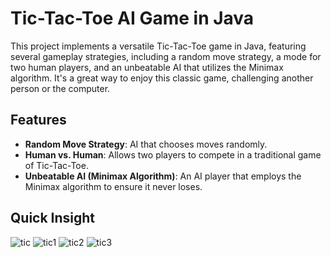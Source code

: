 # Tic-Tac-Toe AI Game in Java

This project implements a versatile Tic-Tac-Toe game in Java, featuring several gameplay strategies, including a random move strategy, a mode for two human players, and an unbeatable AI that utilizes the Minimax algorithm. It's a great way to enjoy this classic game, challenging another person or the computer.

## Features

- **Random Move Strategy**: AI that chooses moves randomly.
- **Human vs. Human**: Allows two players to compete in a traditional game of Tic-Tac-Toe.
- **Unbeatable AI (Minimax Algorithm)**: An AI player that employs the Minimax algorithm to ensure it never loses.

## Quick Insight


![tic](https://github.com/ZaidZitawi/Tic_Tac_Toe_Game/assets/111902956/1b9133f8-4248-4cf7-8896-ce0b86b2b43d)
![tic1](https://github.com/ZaidZitawi/Tic_Tac_Toe_Game/assets/111902956/d5e9c5de-44bf-4158-b5c1-8a40c7817aaf)
![tic2](https://github.com/ZaidZitawi/Tic_Tac_Toe_Game/assets/111902956/090f09a3-e5be-478a-bb0f-254cb146a5af)
![tic3](https://github.com/ZaidZitawi/Tic_Tac_Toe_Game/assets/111902956/0a2eb4eb-1128-450c-8851-b47f4e04cbaa)
